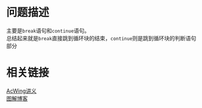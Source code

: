 # 问题描述
主要是`break`语句和`continue`语句。<br>
总结起来就是`break`直接跳到循环块的结束，`continue`则是跳到循环块的判断语句部分
# 相关链接
[AcWing讲义](https://www.acwing.com/file_system/file/content/whole/index/content/3587588/)<br>
[图解博客](https://blog.csdn.net/Britripe/article/details/117324973)

